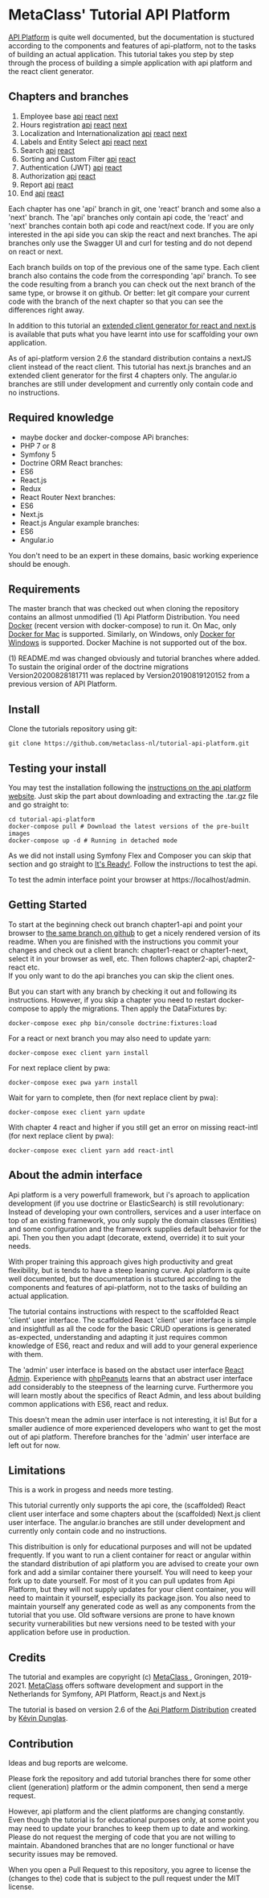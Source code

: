 <h1>MetaClass' Tutorial API Platform</h1>

[API Platform](https://api-platform.com) is quite well documented, but the documentation
is stuctured according to the components and features of api-platform, not to the tasks 
of building an actual application. This tutorial takes you step by step through the process 
of building a simple application with api platform and the react client generator.

Chapters and branches
---------------------
1. Employee base [api](https://github.com/metaclass-nl/tutorial-api-platform/tree/chapter1-api) [react](https://github.com/metaclass-nl/tutorial-api-platform/tree/chapter1-react) [next](https://github.com/metaclass-nl/tutorial-api-platform/tree/chapter1-next)
2. Hours registration [api](https://github.com/metaclass-nl/tutorial-api-platform/tree/chapter2-api) [react](https://github.com/metaclass-nl/tutorial-api-platform/tree/chapter2-react) [next](https://github.com/metaclass-nl/tutorial-api-platform/tree/chapter2-next)
3. Localization and Internationalization [api](https://github.com/metaclass-nl/tutorial-api-platform/tree/chapter3-api) [react](https://github.com/metaclass-nl/tutorial-api-platform/tree/chapter3-react) [next](https://github.com/metaclass-nl/tutorial-api-platform/tree/chapter3-next)
4. Labels and Entity Select [api](https://github.com/metaclass-nl/tutorial-api-platform/tree/chapter4-api) [react](https://github.com/metaclass-nl/tutorial-api-platform/tree/chapter4-react) [next](https://github.com/metaclass-nl/tutorial-api-platform/tree/chapter4-next)
5. Search [api](https://github.com/metaclass-nl/tutorial-api-platform/tree/chapter5-api) [react](https://github.com/metaclass-nl/tutorial-api-platform/tree/chapter5-react)
6. Sorting and Custom Filter [api](https://github.com/metaclass-nl/tutorial-api-platform/tree/chapter6-api) [react](https://github.com/metaclass-nl/tutorial-api-platform/tree/chapter6-react)
7. Authentication (JWT) [api](https://github.com/metaclass-nl/tutorial-api-platform/tree/chapter7-api) [react](https://github.com/metaclass-nl/tutorial-api-platform/tree/chapter7-react)
8. Authorization [api](https://github.com/metaclass-nl/tutorial-api-platform/tree/chapter8-api) [react](https://github.com/metaclass-nl/tutorial-api-platform/tree/chapter8-react)
9. Report [api](https://github.com/metaclass-nl/tutorial-api-platform/tree/chapter9-api) [react](https://github.com/metaclass-nl/tutorial-api-platform/tree/chapter9-react)
10. End [api](https://github.com/metaclass-nl/tutorial-api-platform/tree/chapter10-api) [react](https://github.com/metaclass-nl/tutorial-api-platform/tree/chapter10-react)

Each chapter has one 'api' branch in git, one 'react' branch and some also a 'next' branch.
The 'api' branches only contain api code, the 'react' and 'next' branches
contain both api code and react/next code. If you are only interested in the api side
you can skip the react and next branches. The api branches only use the Swagger UI
and curl for testing and do not depend on react or next.

Each branch builds on top of the previous one of the same type.
Each client branch also contains the code from the corresponding 'api' branch.
To see the code resulting from a branch you can check out
the next branch of the same type, or browse it on github.
Or better: let git compare your current code with the branch
of the next chapter so that you can see the differences right away.

In addition to this tutorial an [extended client generator for react and next.js](https://github.com/metaclass-nl/client-generator)
is available that puts what you have learnt into use for scaffolding your own application.

As of api-platform version 2.6 the standard distribution contains a nextJS client
instead of the react client. This tutorial has next.js branches and an extended client generator for the first 4 chapters only.
The angular.io branches are still under development and currently only contain code and no instructions. 

Required knowledge
------------------
- maybe docker and docker-compose
APi branches:
- PHP 7 or 8
- Symfony 5
- Doctrine ORM
React branches:
- ES6
- React.js
- Redux
- React Router
Next branches:
- ES6
- Next.js
- React.js
Angular example branches:
- ES6
- Angular.io

You don't need to be an expert in these domains, basic working experience should be enough. 

Requirements
------------
The master branch that was checked out when cloning the repository contains
an allmost unmodified (1) Api Platform Distribution. You need [Docker](https://docs.docker.com/install/) 
(recent version with docker-compose) to run it. On Mac, only [Docker for Mac](https://docs.docker.com/docker-for-mac/)
 is supported. Similarly, on Windows, only [Docker for Windows](https://docs.docker.com/docker-for-windows/) is supported. 
 Docker Machine is not supported out of the box.
 
(1) README.md was changed obviously and tutorial branches where added. 
To sustain the original order of the doctrine migrations Version20200828181711 was 
replaced by  Version20190819120152 from a previous version of API Platform.


Install
-------
Clone the tutorials repository using git:
```shell
git clone https://github.com/metaclass-nl/tutorial-api-platform.git
```

Testing your install
--------------------
You may test the installation following the [instructions on the api platform website](https://api-platform.com/docs/distribution/#installing-the-framework).
Just skip the part about downloading and extracting the .tar.gz file and go straight to:
```shell
cd tutorial-api-platform
docker-compose pull # Download the latest versions of the pre-built images
docker-compose up -d # Running in detached mode
```

As we did not install using Symfony Flex and Composer you can skip that section 
and go straight to [It's Ready!](https://api-platform.com/docs/distribution/#its-ready).
Follow the instructions to test the api.

To test the admin interface point your browser at https://localhost/admin. 

Getting Started
---------------
To start at the beginning check out branch chapter1-api and point your browser to 
[the same branch on github](https://github.com/metaclass-nl/tutorial-api-platform/tree/chapter1-api)
to get a nicely rendered version of its readme. When you are finished
with the instructions you commit your changes and check out a client branch: chapter1-react or chapter1-next,
select it in your browser as well, etc. Then follows chapter2-api, chapter2-react etc.  
If you only want to do the api branches you can skip the client ones.  

But you can start with any branch by checking it out and following its instructions.
However, if you skip a chapter you need to restart docker-compose
to apply the migrations. Then apply the DataFixtures by:
```shell
docker-compose exec php bin/console doctrine:fixtures:load
```                     
For a react or next branch you may also need to update yarn:
```shell
docker-compose exec client yarn install
```                     
For next replace client by pwa:
```shell
docker-compose exec pwa yarn install
```  
Wait for yarn to complete, then (for next replace client by pwa):
```shell
docker-compose exec client yarn update
```                     
With chapter 4 react and higher if you still get an error on missing react-intl (for next replace client by pwa):
```shell
docker-compose exec client yarn add react-intl
```


About the admin interface
-------------------------
Api platform is a very powerfull framework, but i's aproach to application
development (if you use doctrine or ElasticSearch) is still revolutionary:
Instead of developing your own controllers, services and a user interface on top of
an existing framework, you only supply the domain classes (Entities) and some configuration
and the framework supplies default behavior for the api. Then you then you adapt
(decorate, extend, override) it to suit your needs.

With proper training this approach gives high productivity and great flexibility,
but is tends to have a steep leaning curve. Api platform is quite well documented,
but the documentation is stuctured according to the components and features
of api-platform, not to the tasks of building an actual application.

The tutorial contains instructions with respect to the scaffolded React 'client' 
user interface. The scaffolded React 'client' user interface is simple and insightfull 
as all the code for the basic CRUD operations is generated as-expected,
understanding and adapting it just requires common knowledge of ES6, react and redux
and will add to your general experience with them. 

The 'admin' user interface is based on the abstact user interface [React Admin](https://marmelab.com/react-admin/).
Experience with [phpPeanuts](http://www.phppeanuts.org/) learns that an abstract
user interface add considerably to the steepness of the learning curve. 
Furthermore you will learn mostly about the specifics of React Admin,
and less about building common applications with ES6, react and redux. 

This doesn't mean the admin user interface is not interesting, it is! But for a smaller 
audience of more experienced developers who want to get the most out of api platform.
Therefore branches for the 'admin' user interface are left out for now.

Limitations
-----------
This is a work in progess and needs more testing. 

This tutorial currently only supports the api core, the (scaffolded) React client 
user interface and some chapters about the (scaffolded) Next.js client user interface. 
The angular.io branches are still under development and currently only contain code and no instructions.

This distribuition is only for educational purposes and will not be updated frequently. 
If you want to run a client container for react or angular within the standard distribution of 
api platform you are advised to create your own fork and add a similar container there
yourself. You will need to keep your fork up to date yourself. For most of it you can pull 
updates from Api Platform, but they will not supply updates for your client container, 
you will need to maintain it yourself, especially its package.json. You also need to
maintain yourself any generated code as well as any components from the tutorial that you use. 
Old software versions are prone to have known security vurnerabilities but new versions need to 
be tested with your application before use in production.


Credits
-------

The tutorial and examples are copyright (c) [MetaClass ](https://www.metaclass.nl/), Groningen, 2019-2021. [MetaClass](https://www.metaclass.nl/) offers software development and support in the Netherlands for Symfony, API Platform, React.js and Next.js

The tutorial is based on version 2.6 of the [Api Platform Distribution](https://api-platform.com/docs/distribution/)
created by [Kévin Dunglas](https://dunglas.fr). 


Contribution
------------
Ideas and bug reports are welcome. 

Please fork the repository and add tutorial branches there 
for some other client (generation) platform or the admin component, 
then send a merge request. 

However, api platform and the client platforms are changing constantly. Even though
the tutorial is for educational purposes only, 
at some point you may need to update your branches to keep them up to date and
working. Please do not request the merging of code that you are not 
willing to maintain. Abandoned branches that are no longer functional 
or have security issues may be removed. 

When you open a Pull Request to this repository, you agree to license the (changes to the)
code that is subject to the pull request under the MIT license.
